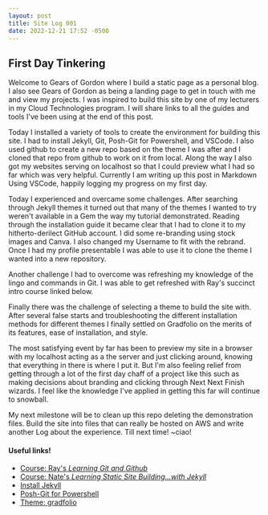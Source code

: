 ```yaml
---
layout: post
title: Site Log 001
date: 2022-12-21 17:52 -0500
---
```

## First Day Tinkering

Welcome to Gears of Gordon where I build a static page as a personal blog. I also see Gears of Gordon as being a landing page to get in touch with me and view my projects. I was inspired to build this site by one of my lecturers in my Cloud Technologies program. I will share links to all the guides and tools I've been using at the end of this post.  

Today I installed a variety of tools to create the environment for building this site. I had to install Jekyll, Git, Posh-Git for Powershell, and VSCode. I also used github to create a new repo based on the theme I was after and I cloned that repo from github to work on it from local. Along the way I also got my websites serving on localhost so that I could preview what I had so far which was very helpful. Currently I am writing up this post in Markdown Using VSCode, happily logging my progress on my first day.  

Today I experienced and overcame some challenges. After searching through Jekyll themes it turned out that many of the themes I wanted to try weren't available in a Gem the way my tutorial demonstrated. Reading through the installation guide it became clear that I had to clone it to my hitherto-derilect GitHub account. I did some re-branding using stock images and Canva. I also changed my Username to fit with the rebrand. Once I had my profile presentable I was able to use it to clone the theme I wanted into a new repository.  

Another challenge I had to overcome was refreshing my knowledge of the lingo and commands in Git. I was able to get refreshed with Ray's succinct intro course linked below.

Finally there was the challenge of selecting a theme to build the site with. After several false starts and troubleshooting the different installation methods for different themes I finally settled on Gradfolio on the merits of its features, ease of installation, and style.

The most satisfying event by far has been to preview my site in a browser with my localhost acting as a the server and just clicking around, knowing that everything in there is where I put it.  But I'm also feeling relief from getting through a lot of the first day chaff of a project like this such as making decisions about branding and clicking through Next Next Finish wizards. I feel like the knowledge I've applied in getting this far will continue to snowball. 

My next milestone will be to clean up this repo deleting the demonstration files. Build the site into files that can really be hosted on AWS and write another Log about the experience. Till next time! ~ciao!  

#### Useful links!
* [Course: Ray's _Learning Git and Github_](https://www.linkedin.com/learning/learning-git-and-github-14213624)
* [Course: Nate's _Learning Static Site Building...with Jekyll_](https://www.linkedin.com/learning/learning-static-site-building-with-jekyll/create-a-new-jekyll-site)
* [Install Jekyll](https://jekyllrb.com/docs/installation/)
* [Posh-Git for Powershell](https://git-scm.com/book/en/v2/Appendix-A%3A-Git-in-Other-Environments-Git-in-PowerShell)
* [Theme: gradfolio](https://github.com/jitinnair1/gradfolio)